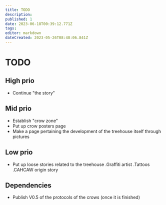 ```yaml
---
title: TODO
description: 
published: 1
date: 2023-06-18T00:39:12.771Z
tags: 
editor: markdown
dateCreated: 2023-05-26T08:48:06.841Z
---
```


# TODO

## High prio
- Continue "the story"

## Mid prio
- Establish "crow zone"
- Put up crow posters page
- Make a page pertaining the development of the treehouse itself through pictures

## Low prio
- Put up loose stories related to the treehouse
.Graffiti artist
.Tattoos
.CAHCAW origin story

## Dependencies

- Publish V0.5 of the protocols of the crows (once it is finished)